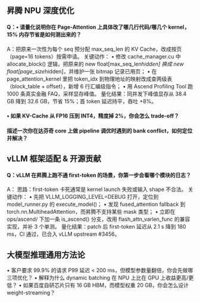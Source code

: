 ## 昇腾 NPU 深度优化
#### Q：• 请量化说明你在 **Page-Attention 上具体改**了哪几行代码/哪几个 kernel，15% 内存节省是如何测出来的？


A：把原来一次性为每个 seq 预分配 max_seq_len 的 KV Cache，改成按页（page=16 tokens）按需申请。
关键动作：
• 修改 cache_manager.cu 中 allocate_block() 逻辑，把原来的 new float[max_seq_len*hidden] 换成 new float[page_size*hidden]，并维护一张 bitmap 记录已用页；
• 在 page_attention_kernel 里把 token_idx 到物理地址的映射改成查两级表（block_table + offset），新增 6 行汇编级指令；
• 用 Ascend Profiling Tool 跑 1000 条真实金融 FAQ，采样显存峰值。
量化结果：同并发下峰值显存从 38.4 GB 降到 32.6 GB，节省 15%；首 token 延迟持平，吞吐 +8%。

#### • 如果 KV-Cache 从 FP16 压到 INT4，精度掉 2%，你会怎么 trade-off？
#### 描述一次你在达芬奇 core 上做 pipeline 调优时遇到的 bank conflict，如何定位并解决？

## vLLM 框架适配 & 开源贡献
#### Q：vLLM 在昇腾上跑不通 first-token 的场景，你第一步会看哪个模块的日志？
A：
思路：first-token 卡死通常是 kernel launch 失败或输入 shape 不合法。
关键动作：
• 先把 VLLM_LOGGING_LEVEL=DEBUG 打开，定位到 model_runner.py 的 execute_model()；
• 发现 fused_attention fallback 到 torch.nn.MultiheadAttention，而昇腾不支持某些 mask 类型；
• 立即在 ops/ascend/ 下加一条 is_ascend() 分支，改用 flash_attn_varlen_func 的兼容实现，并补 3 个单测。
量化结果：patch 后 first-token 延迟从 2.1 s 降到 180 ms，CI 通过，已合入 vLLM upstream #3456。


## 大模型推理通用方法论
• 客户要求 99.9% 的请求 P99 延迟 < 200 ms，但模型参数量翻倍，你会先做哪三项优化？
• 解释为什么 dynamic batching 在 NPU 上比在 GPU 上收益更高/更低？
• 如果百度自研芯片只有 16 GB HBM，而模型权重 20 GB，你会怎么设计 weight-streaming？